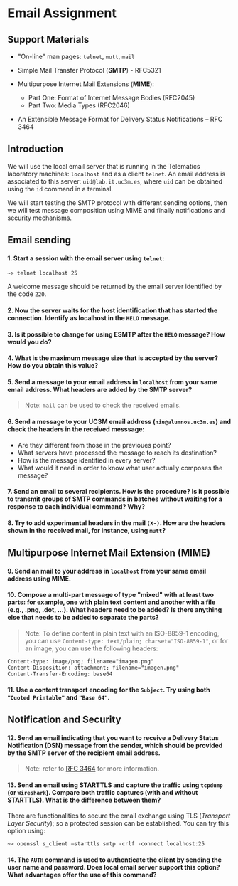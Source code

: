 # Email Assignment 


## Support Materials

* "On-line" man pages: `telnet`,  `mutt`, `mail`

* Simple Mail Transfer Protocol (**SMTP**) - RFC5321

* Multipurpose Internet Mail Extensions (**MIME**):  
  * Part One: Format of Internet Message Bodies (RFC2045)
  * Part Two: Media Types (RFC2046)

* An Extensible Message Format for Delivery Status Notifications – RFC 3464

## Introduction

We will use the local email server that is running in the Telematics laboratory machines: `localhost` and as a client `telnet`. 
An email address is associated to this server: `uid@lab.it.uc3m.es`, where `uid` can be obtained using the `id` command in a terminal.

We will start testing the SMTP protocol with different sending options, then we will test message composition using MIME and finally
notifications and security mechanisms. 

## Email sending

#### 1.	Start a session with the email server using `telnet`:
```
~> telnet localhost 25
```

A welcome message should be returned by the email server identified by the code `220`.

#### 2.	Now the server waits for the host identification that has started the connection. Identify as localhost in the `HELO` message.

#### 3.	Is it possible to change for using ESMTP after the `HELO` message? How would you do?

#### 4.	What is the maximum message size that is accepted by the server? How do you obtain this value?

#### 5.	Send a message to your email address in `localhost` from your same email address. What headers are added by the SMTP server?

> Note: `mail` can be used to check the received emails.

#### 6.	Send a message to your UC3M email address (`niu@alumnos.uc3m.es`) and check the headers in the received messsage: 
*  Are they different from those in the previoues point?
*  What servers have processed the message to reach its destination?
*  How is the message identified in every server? 
*  What would it need in order to know what user actually composes the message?
  
#### 7.	Send an email to several recipients. How is the procedure? Is it possible to transmit groups of SMTP commands in batches without waiting for a response to each individual command? Why? 

#### 8.	Try to add experimental headers in the mail `(X-)`. How are the headers shown in the received mail, for instance, using `mutt`?

## Multipurpose Internet Mail Extension (MIME)

#### 9.	Send an mail to your address in `localhost` from your same email address using MIME.

#### 10. Compose a multi-part message of type "mixed" with at least two parts: for example, one with plain text content and another with a file (e.g., .png, .dot, ...). What headers need to be added? Is there anything else that needs to be added to separate the parts? 

> Note: To define content in plain text with an ISO-8859-1 encoding, you can use `Content-type: text/plain; charset="ISO-8859-1"`, or for an image, you can use the following headers:

```
Content-type: image/png; filename="imagen.png"
Content-Disposition: attachment; filename="imagen.png"
Content-Transfer-Encoding: base64
```

#### 11. Use a content transport encoding for the `Subject`. Try using both `"Quoted Printable"` and `"Base 64"`.


## Notification and Security

#### 12.	 Send an email indicating that you want to receive a Delivery Status Notification (DSN) message from the sender, which should be provided by the SMTP server of the recipient email address.

> Note: refer to  [RFC 3464](https://datatracker.ietf.org/doc/html/rfc3464) for more information. 

####  13.	Send an email using STARTTLS and capture the traffic using `tcpdump` (or `Wireshark`). Compare both traffic captures (with and without STARTTLS). What is the difference between them? 

There are functionalities to secure the email exchange using TLS (*Transport Layer Security*); so a protected session can be established. You can try this option using:
```
~> openssl s_client –starttls smtp -crlf -connect localhost:25
```

#### 14.	The `AUTH` command is used to authenticate the client by sending the user name and password. Does local email server support this option? What advantages offer the use of this command?
